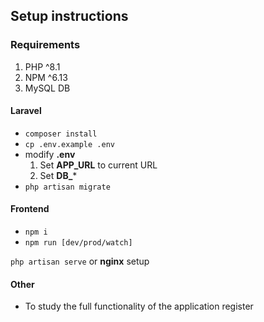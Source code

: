 ## Setup instructions
### Requirements
1. PHP ^8.1
2. NPM ^6.13
3. MySQL DB

#### Laravel
- `composer install`
- `cp .env.example .env`
- modify **.env**
    1. Set **APP_URL** to current URL
    2. Set **DB_***
- `php artisan migrate`

#### Frontend
- `npm i`
- `npm run [dev/prod/watch]`

`php artisan serve` or **nginx** setup

#### Other
- To study the full functionality of the application register


